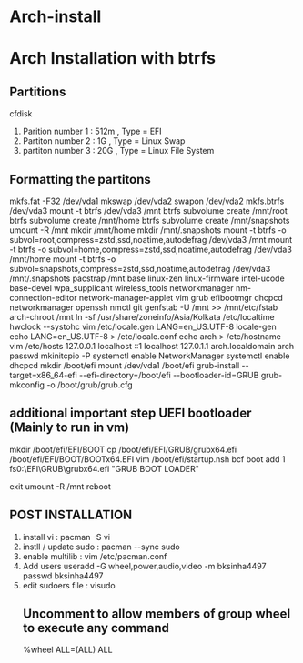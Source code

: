 # Arch-install
# Arch Installation with btrfs
## Partitions
cfdisk
1. Parition number 1 : 512m , Type = EFI
2. Partiton number 2 : 1G , Type = Linux Swap
3. partiton number 3 : 20G , Type = Linux File System
## Formatting the partitons
mkfs.fat -F32 /dev/vda1  <!-- making first partiton as fat 32 to mount to /boot/efi for uefi mode -->
mkswap /dev/vda2 <!-- making second partiton as swap -->
swapon /dev/vda2 <!-- sayling system to start using this  partition for swap -->
mkfs.btrfs /dev/vda3 <!-- formatting this partiton os btrfs and create subvolumes inside this -->
mount -t btrfs /dev/vda3 /mnt <!-- mount /mnt to btrfs drive to create subvolumes -->
btrfs subvolume create /mnt/root
btrfs subvolume create /mnt/home
btrfs subvolume create /mnt/snapshots
umount -R /mnt <!-- unmount  /mnt to btrfs drive after creating subvolumes -->
mkdir /mnt/home
mkdir /mnt/.snapshots
mount -t btrfs -o subvol=root,compress=zstd,ssd,noatime,autodefrag /dev/vda3 /mnt  <!-- mount sub volumes :- mounting root sub volume -->
mount -t btrfs -o subvol=home,compress=zstd,ssd,noatime,autodefrag /dev/vda3 /mnt/home <!-- mount sub home :- mounting root sub volume -->
mount -t btrfs -o subvol=snapshots,compress=zstd,ssd,noatime,autodefrag /dev/vda3 /mnt/.snapshots <!-- mount sub volumes :- snapshots root sub volume -->
pacstrap /mnt base linux-zen linux-firmware intel-ucode base-devel wpa_supplicant wireless_tools networkmanager nm-connection-editor network-manager-applet vim grub efibootmgr dhcpcd networkmanager openssh nmctl git  <!-- install base system-->
genfstab -U /mnt >> /mnt/etc/fstab  <!-- generate fstal for auto mounting drives / subvolumes -->
arch-chroot /mnt <!-- login to installed system -->
ln -sf /usr/share/zoneinfo/Asia/Kolkata /etc/localtime
hwclock --systohc
vim /etc/locale.gen
LANG=en_US.UTF-8
locale-gen
echo LANG=en_US.UTF-8 > /etc/locale.conf
echo arch > /etc/hostname
vim /etc/hosts
127.0.0.1	localhost
::1		localhost
127.0.1.1	arch.localdomain	arch
passwd
mkinitcpio -P
systemctl enable NetworkManager
systemctl enable dhcpcd
mkdir /boot/efi
mount /dev/vda1 /boot/efi
grub-install --target=x86_64-efi --efi-directory=/boot/efi --bootloader-id=GRUB  <!-- install bootloader and configure-->
grub-mkconfig -o /boot/grub/grub.cfg

## additional important step  UEFI bootloader (Mainly to run in vm)
<!-- if EFI partiton is mounted at /boot/efi -->
mkdir /boot/efi/EFI/BOOT
cp /boot/efi/EFI/GRUB/grubx64.efi /boot/efi/EFI/BOOT/BOOTx64.EFI
vim /boot/efi/startup.nsh
bcf boot add 1 fs0:\EFI\GRUB\grubx64.efi "GRUB BOOT LOADER"

exit
umount -R /mnt
reboot

## POST INSTALLATION
1. install vi : pacman -S vi
2. instll / update sudo :  pacman --sync sudo
3. enable multilib : vim /etc/pacman.conf
4. Add users
	useradd -G wheel,power,audio,video -m bksinha4497
	passwd bksinha4497
5. edit sudoers file : visudo
	## Uncomment to allow members of group wheel to execute any command
	%wheel ALL=(ALL) ALL
